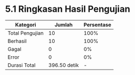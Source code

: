 # 5.1 Ringkasan Hasil Pengujian

| Kategori | Jumlah | Persentase |
|----------|--------|------------|
| Total Pengujian | 10 | 100% |
| Berhasil | 10 | 100% |
| Gagal | 0 | 0% |
| Error | 0 | 0% |
| Durasi Total | 396.50 detik | - |
